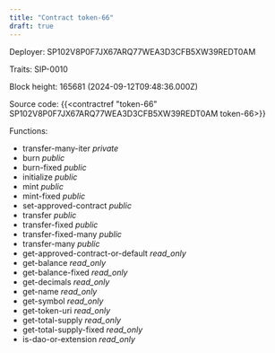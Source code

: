 ```yaml
---
title: "Contract token-66"
draft: true
---
```

Deployer: SP102V8P0F7JX67ARQ77WEA3D3CFB5XW39REDT0AM

Traits:
 SIP-0010



Block height: 165681 (2024-09-12T09:48:36.000Z)

Source code: {{<contractref "token-66" SP102V8P0F7JX67ARQ77WEA3D3CFB5XW39REDT0AM token-66>}}

Functions:

* transfer-many-iter _private_
* burn _public_
* burn-fixed _public_
* initialize _public_
* mint _public_
* mint-fixed _public_
* set-approved-contract _public_
* transfer _public_
* transfer-fixed _public_
* transfer-fixed-many _public_
* transfer-many _public_
* get-approved-contract-or-default _read_only_
* get-balance _read_only_
* get-balance-fixed _read_only_
* get-decimals _read_only_
* get-name _read_only_
* get-symbol _read_only_
* get-token-uri _read_only_
* get-total-supply _read_only_
* get-total-supply-fixed _read_only_
* is-dao-or-extension _read_only_
